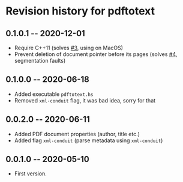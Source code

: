 # Revision history for pdftotext

## 0.1.0.1 -- 2020-12-01

* Require C++11 (solves [#3](https://todo.sr.ht/~geyaeb/haskell-pdftotext/3), using on MacOS)
* Prevent deletion of document pointer before its pages (solves [#4](https://todo.sr.ht/~geyaeb/haskell-pdftotext/4), segmentation faults)

## 0.1.0.0 -- 2020-06-18

* Added executable `pdftotext.hs`
* Removed `xml-conduit` flag, it was bad idea, sorry for that

## 0.0.2.0 -- 2020-06-11

* Added PDF document properties (author, title etc.)
* Added flag `xml-conduit` (parse metadata using `xml-conduit`)

## 0.0.1.0 -- 2020-05-10

* First version.
